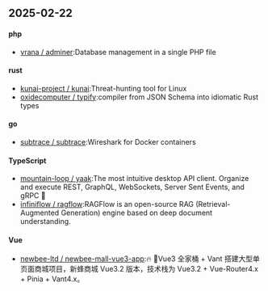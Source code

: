## 2025-02-22
#### php
* [vrana / adminer](https://github.com/vrana/adminer):Database management in a single PHP file
#### rust
* [kunai-project / kunai](https://github.com/kunai-project/kunai):Threat-hunting tool for Linux
* [oxidecomputer / typify](https://github.com/oxidecomputer/typify):compiler from JSON Schema into idiomatic Rust types
#### go
* [subtrace / subtrace](https://github.com/subtrace/subtrace):Wireshark for Docker containers
#### TypeScript
* [mountain-loop / yaak](https://github.com/mountain-loop/yaak):The most intuitive desktop API client. Organize and execute REST, GraphQL, WebSockets, Server Sent Events, and gRPC 🦬
* [infiniflow / ragflow](https://github.com/infiniflow/ragflow):RAGFlow is an open-source RAG (Retrieval-Augmented Generation) engine based on deep document understanding.
#### Vue
* [newbee-ltd / newbee-mall-vue3-app](https://github.com/newbee-ltd/newbee-mall-vue3-app):🔥 🎉Vue3 全家桶 + Vant 搭建大型单页面商城项目，新蜂商城 Vue3.2 版本，技术栈为 Vue3.2 + Vue-Router4.x + Pinia + Vant4.x。
